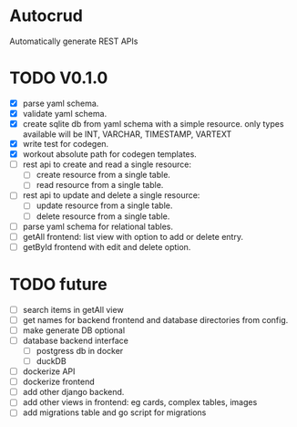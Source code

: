 # Autocrud
Automatically generate REST APIs


# TODO V0.1.0
 - [X] parse yaml schema.
 - [X] validate yaml schema.
 - [X] create sqlite db from yaml schema with a simple resource.
        only types available will be INT, VARCHAR, TIMESTAMP, VARTEXT
 - [X] write test for codegen.
 - [X] workout absolute path for codegen templates.
 - [ ] rest api to create and read a single resource:
   - [ ] create resource from a single table.
   - [ ] read resource from a single table.
 - [ ] rest api to update and delete a single resource:
   - [ ] update resource from a single table.
   - [ ] delete resource from a single table.
 - [ ] parse yaml schema for relational tables.
 - [ ] getAll frontend: list view with option to add or delete entry.
 - [ ] getById frontend with edit and delete option.
 
# TODO future
 - [ ] search items in getAll view
 - [ ] get names for backend frontend and database directories from config.
 - [ ] make generate DB optional
 - [ ] database backend interface
   - [ ] postgress db in docker 
   - [ ] duckDB
 - [ ] dockerize API
 - [ ] dockerize frontend
 - [ ] add other django backend.
 - [ ] add other views in frontend: eg cards, complex tables, images
 - [ ] add migrations table and go script for migrations
